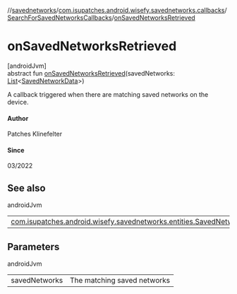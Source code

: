 //[savednetworks](../../../index.md)/[com.isupatches.android.wisefy.savednetworks.callbacks](../index.md)/[SearchForSavedNetworksCallbacks](index.md)/[onSavedNetworksRetrieved](on-saved-networks-retrieved.md)

# onSavedNetworksRetrieved

[androidJvm]\
abstract fun [onSavedNetworksRetrieved](on-saved-networks-retrieved.md)(savedNetworks: [List](https://kotlinlang.org/api/latest/jvm/stdlib/kotlin.collections/-list/index.html)&lt;[SavedNetworkData](../../com.isupatches.android.wisefy.savednetworks.entities/-saved-network-data/index.md)&gt;)

A callback triggered when there are matching saved networks on the device.

#### Author

Patches Klinefelter

#### Since

03/2022

## See also

androidJvm

| | |
|---|---|
| [com.isupatches.android.wisefy.savednetworks.entities.SavedNetworkData](../../com.isupatches.android.wisefy.savednetworks.entities/-saved-network-data/index.md) |  |

## Parameters

androidJvm

| | |
|---|---|
| savedNetworks | The matching saved networks |
